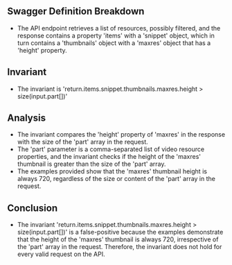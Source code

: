 ## Swagger Definition Breakdown
- The API endpoint retrieves a list of resources, possibly filtered, and the response contains a property 'items' with a 'snippet' object, which in turn contains a 'thumbnails' object with a 'maxres' object that has a 'height' property.

## Invariant
- The invariant is 'return.items.snippet.thumbnails.maxres.height > size(input.part[])'

## Analysis
- The invariant compares the 'height' property of 'maxres' in the response with the size of the 'part' array in the request.
- The 'part' parameter is a comma-separated list of video resource properties, and the invariant checks if the height of the 'maxres' thumbnail is greater than the size of the 'part' array.
- The examples provided show that the 'maxres' thumbnail height is always 720, regardless of the size or content of the 'part' array in the request.

## Conclusion
- The invariant 'return.items.snippet.thumbnails.maxres.height > size(input.part[])' is a false-positive because the examples demonstrate that the height of the 'maxres' thumbnail is always 720, irrespective of the 'part' array in the request. Therefore, the invariant does not hold for every valid request on the API.

